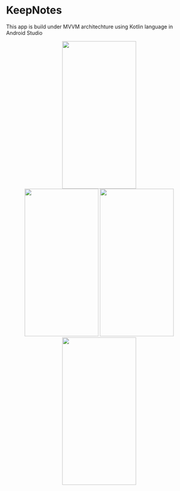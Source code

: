 # KeepNotes
This app is build under MVVM architechture using Kotlin language in Android Studio 



<p align="center">
  <img src="https://user-images.githubusercontent.com/67668844/166629837-3a3d9b8a-f71b-462e-b235-566e1591313c.jpg"  width="200" height="400" />
  </br>
  <img src="https://user-images.githubusercontent.com/67668844/166629841-a13f9e7b-2d43-4da8-b791-ac8d48e1acd3.jpg"   width="200" height="400" />
  <img src="https://user-images.githubusercontent.com/67668844/166629842-d809c652-bc92-4666-b836-42dbc5de134f.jpg"   width="200" height="400" />
  <img src="https://user-images.githubusercontent.com/67668844/166629843-36844bf2-34bc-478b-84c8-bf8b7f8671db.jpg"   width="200" height="400" />
  
  

